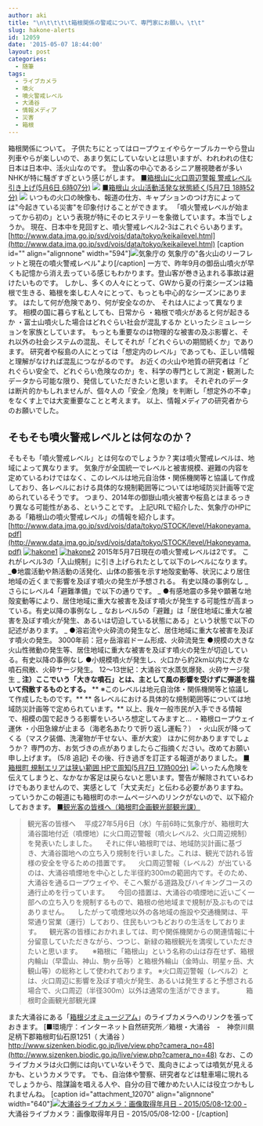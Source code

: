 ```yaml
---
author: aki
title: "\n\t\t\t\t箱根関係の警戒について、専門家にお願い。\t\t"
slug: hakone-alerts
id: 12059
date: '2015-05-07 18:44:00'
layout: post
categories:
  - 随筆
tags:
  - ライブカメラ
  - 噴火
  - 噴火警戒レベル
  - 大涌谷
  - 情報メディア
  - 災害
  - 箱根
---
```


箱根関係について。 子供たちにとってはロープウェイやらケーブルカーやら登山列車やらが楽しいので、あまり気にしていないとは思いますが、われわれの住む日本は日本中、活火山なのです。 登山客の中心であるシニア層視聴者が多いNHKが特に騒ぎすぎという感じがします。 [■箱根山に火口周辺警報 警戒レベル引き上げ(5月6日 6時07分)](http://www3.nhk.or.jp/news/html/20150506/k10010071031000.html) ![](http://aki.shirai.as//HLIC/e5485aec710bf24fff13d8770c1a2cd0.jpg) [■箱根山 火山活動活発な状態続く(5月7日 18時52分)](http://www3.nhk.or.jp/news/html/20150507/k10010072261000.html) ![](http://aki.shirai.as//HLIC/84b716c9c1e9f312cc49879d3edce066.jpg) いつもの火口の映像も、報道の仕方、キャプションのつけ方によっては"今起きている災害"を印象付けることができます。 「噴火警戒レベルが始まってから初の」という表現が特にそのヒステリーを象徴しています。本当でしょうか。 現在、日本中を見回すと、噴火警戒レベル2-3はこれぐらいあります。 [http://www.data.jma.go.jp/svd/vois/data/tokyo/keikailevel.html](http://www.data.jma.go.jp/svd/vois/data/tokyo/keikailevel.html) [caption id="" align="alignnone" width="594"]![気象庁の](http://aki.shirai.as//HLIC/ca07ce86e0bf424bf48f3ced389c9e0d.png) 気象庁の"各火山のリーフレットと現在の噴火警戒レベル"より[/caption] 一方で、昨年9月の御岳山噴火が早くも記憶から消え去っている感じもわかります。登山客が巻き込まれる事故は避けたいものです。 しかし、多くの人々にとって、GWから夏の行楽シーズンは箱根で生きる、箱根を楽しむ人々にとって、もっとも中心的なシーズンにあります。 はたして何が危険であり、何が安全なのか、 それは人によって異なります。 相模の国に暮らす私としても、日常から ・箱根で噴火があると何が起きるか ・富士山噴火した場合はどれぐらい社会が混乱するか といったシミュレーションを家族としています。 もっとも重要なのは物理的な被害の及ぶ影響と、それ以外の社会システムの混乱、そしてそれが「どれぐらいの期間続くか」であります。 研究者や桜島の人にとっては「想定内のレベル」であっても、正しい情報と理解がなければ混乱につながるのです。 お近くの火山や地質の研究者は「どれぐらい安全で、どれぐらい危険なのか」を、科学の専門として測定・観測したデータから可能な限り、発信していただきたいと思います。 それぞれのデータは断片的かもしれませんが、個々人の「安全／危険」を判断し「想定外の不幸」をなくす上では大変重要なことと考えます。 以上、情報メディアの研究者からのお願いでした。

## そもそも噴火警戒レベルとは何なのか？

そもそも「噴火警戒レベル」とは何なのでしょうか？実は噴火警戒レベルは、地域によって異なります。 気象庁が全国統一でレベルと被害規模、避難の内容を定めているわけではなく、このレベルは地元自治体・関係機関等と協議して作成しており、各レベルにおける具体的な規制範囲等については地域防災計画等で定められているそうです。 つまり、2014年の御嶽山噴火被害や桜島とはまるっきり異なる可能性がある、ということです。 上記URLで紹介した、気象庁のHPにある「箱根山の噴火警戒レベル」の情報を紹介します。 [http://www.data.jma.go.jp/svd/vois/data/tokyo/STOCK/level/Hakoneyama.pdf](http://www.data.jma.go.jp/svd/vois/data/tokyo/STOCK/level/Hakoneyama.pdf) [![hakone1](http://aki.shirai.as/wp-content/uploads/2015/05/hakone1.png)](http://aki.shirai.as/2015/05/hakone-alerts/hakone1/) [![hakone2](http://aki.shirai.as/wp-content/uploads/2015/05/hakone2.png)](http://aki.shirai.as/2015/05/hakone-alerts/hakone2/) 2015年5月7日現在の噴火警戒レベルは2です。 これがレベル3の「入山規制」に引き上げられたとして以下のレベルになります。 _●地震活動や熱活動の活発化、山体の膨張を示す地殻変動等、状況により居住地域の近くまで影響を及ぼす噴火の発生が予想される。 有史以降の事例なし _ さらにレベル4「避難準備」で以下の通りです。 _ ●有感地震の多発や顕著な地殻変動等により、居住地域に重大な被害を及ぼす噴火が発生する可能性が高まっている。有史以降の事例なし _ なおレベル5の「避難」は「居住地域に重大な被害を及ぼす噴火が発生、あるいは切迫している状態にある」という状態で以下の記述があります。 _ ●溶岩流や火砕流の発生など、居住地域に重大な被害を及ぼす噴火の発生。 3000年前：冠ヶ岳溶岩ドーム形成、火砕流発生 ●規模の大きな火山性微動の発生等、居住地域に重大な被害を及ぼす噴火の発生が切迫している。有史以降の事例なし ●小規模噴火が発生し、火口から約2km以内に大きな噴石飛散、火砕サージ発生。 12～13世紀：大涌谷で水蒸気爆発、火砕サージ発生 _ **注）ここでいう「大きな噴石」とは、主として風の影響を受けずに弾道を描いて飛散するものとする。** ** ※このレベルは地元自治体・関係機関等と協議して作成したものです。** ** 各レベルにおける具体的な規制範囲等については地域防災計画等で定められています。** 以上、我々一般市民が入手できる情報で、相模の国で起きうる影響をいろいろ想定してみますと… ・箱根ロープウェイ運休 ・小田急線が止まる（海老名あたりで折り返し運転？） ・火山灰が降ってくる（マスク装備、洗濯物が干せない、車が大変） ほかに何かありますでしょうか？ 専門の方、お気づきの点がありましたらご指摘ください。改めてお願い申し上げます。 (5/8 追記) その後、行き過ぎを訂正する報道がありました。 [■箱根町 規制エリアは狭い範囲 HPで周知(5月7日 17時00分)](http://www3.nhk.or.jp/news/html/20150507/k10010072291000.html) ![](http://aki.shirai.as//HLIC/58a6ff5ac5f66e38fd9d618ab89366da.jpg) いったん危険を伝えてしまうと、なかなか客足は戻らないと思います。警告が解除されているわけでもありませんので、実感として「大丈夫だ」と伝わる必要がありますね。 っていうかこの報道にも箱根町のホームページへのリンクがないので、以下紹介しておきます。 [■観光客の皆様へ（箱根町企画観光部観光課）](http://www.town.hakone.kanagawa.jp/hakone_j/ka/kankou/page000051.html
)

> 観光客の皆様へ 　平成27年5月6日（水）午前6時に気象庁が、箱根町大涌谷園地付近（噴煙地）に火口周辺警報（噴火レベル2、火口周辺規制）を発表いたしました。 　それに伴い箱根町では、地域防災計画に基づき、大涌谷園地への立ち入り規制を行いました。これは、観光で訪れる皆様の安全を守るための措置です。 　火口周辺警報（レベル2）が出ているのは、大涌谷噴煙地を中心とした半径約300mの範囲内です。そのため、大涌谷を通るロープウェイや、そこへ繋がる道路及びハイキングコースの通行止めを行っています。 　今回の措置は、大涌谷の噴煙地に近いごく一部への立ち入りを規制するもので、箱根の他地域まで規制が及ぶものではありません。 　したがって噴煙地以外の各地域の施設や交通機関は、平常通り営業（運行）しており、住民もいつもどおりの生活をしております。 　観光客の皆様におかれましては、町や関係機関からの関連情報に十分留意していただきながら、つつじ、新緑の箱根観光を満喫していただきたいと思います。 　 ※箱根に「箱根山」という名称の山は存在せず、箱根内輪山（早雲山、神山、駒ヶ岳等）と箱根外輪山（金時山、明星ヶ岳、大観山等）の総称として使われております。 ※火口周辺警報（レベル2）とは、火口周辺に影響を及ぼす噴火が発生、あるいは発生すると予想される場合で、火口周辺（半径300m）以外は通常の生活ができます。 　　　箱根町企画観光部観光課

また大涌谷にある「[箱根ジオミュージアム](http://www.hakone-geomuseum.jp/access/)」のライブカメラへのリンクを張っておきます。 [■環境庁：インターネット自然研究所／箱根・大涌谷　-　神奈川県足柄下郡箱根町仙石原1251（ 大涌谷 ）  
http://www.sizenken.biodic.go.jp/live/view.php?camera_no=48](http://www.sizenken.biodic.go.jp/live/view.php?camera_no=48) なお、このライブカメラは火口側には向いていないそうで、風向きによっては噴気が見えるかも、というカメラです。 でも、自治体や警察、研究者などは駐車場に現れるでしょうから、陰謀論を唱える人や、自分の目で確かめたい人には役立つかもしれませんね。 [caption id="attachment_12070" align="alignnone" width="640"][![大涌谷ライブカメラ：画像取得年月日 - 2015/05/08-12:00 - ](http://aki.shirai.as/wp-content/uploads/2015/05/NCS20150508120036000.jpg)](http://aki.shirai.as/2015/05/hakone-alerts/ncs20150508120036000/) 大涌谷ライブカメラ：画像取得年月日 - 2015/05/08-12:00 - [/caption]